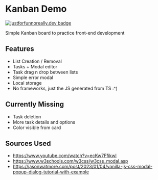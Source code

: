 # Kanban Demo

[![justforfunnoreally.dev badge](https://img.shields.io/badge/justforfunnoreally-dev-9ff)](https://justforfunnoreally.dev)

Simple Kanban board to practice front-end development

## Features

-   List Creation / Removal
-   Tasks + Modal editor
-   Task drag n drop between lists
-   Simple error modal
-   Local storage
-   No frameworks, just the JS generated from TS :^)

## Currently Missing

-   Task deletion
-   More task details and options
-   Color visible from card

## Sources Used

-   https://www.youtube.com/watch?v=ecKw7FfikwI
-   https://www.w3schools.com/w3css/w3css_modal.asp
-   https://jasonwatmore.com/post/2023/01/04/vanilla-js-css-modal-popup-dialog-tutorial-with-example
